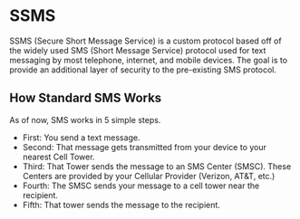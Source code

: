 # SSMS
SSMS (Secure Short Message Service) is a custom protocol based off of the widely used SMS (Short Message Service) protocol used for text messaging by most telephone, internet, and mobile devices. The goal is to provide an additional layer of security to the pre-existing SMS protocol.

## How Standard SMS Works
As of now, SMS works in 5 simple steps.
* First: You send a text message.
* Second: That message gets transmitted from your device to your nearest Cell Tower.
* Third: That Tower sends the message to an SMS Center (SMSC). These Centers are provided by your Cellular Provider (Verizon, AT&T, etc.)
* Fourth: The SMSC sends your message to a cell tower near the recipient.
* Fifth: That tower sends the message to the recipient. 
